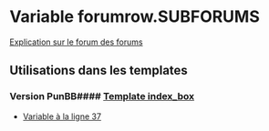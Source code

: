# Variable forumrow.SUBFORUMS
[Explication sur le forum des forums](http://forum.forumactif.com/t294113-listing-des-variables#forumrow.SUBFORUMS)
## Utilisations dans les templates
### Version PunBB#### [Template index_box](punbb/index_box.md)
* [Variable à la ligne 37](../punbb/index_box.tpl#L37)